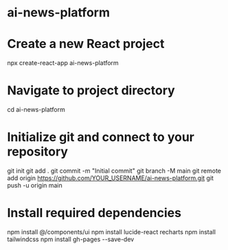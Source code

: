 # ai-news-platform
# Create a new React project
npx create-react-app ai-news-platform

# Navigate to project directory
cd ai-news-platform

# Initialize git and connect to your repository
git init
git add .
git commit -m "Initial commit"
git branch -M main
git remote add origin https://github.com/YOUR_USERNAME/ai-news-platform.git
git push -u origin main

# Install required dependencies
npm install @/components/ui
npm install lucide-react recharts
npm install tailwindcss
npm install gh-pages --save-dev
